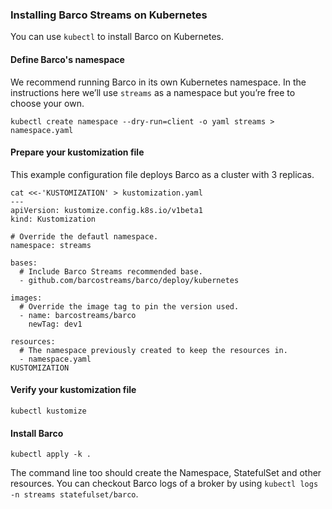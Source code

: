 ### Installing Barco Streams on Kubernetes

You can use `kubectl` to install Barco on Kubernetes.

#### Define Barco's namespace

We recommend running Barco in its own Kubernetes namespace. In the instructions here we’ll use `streams` as a namespace
but you’re free to choose your own.

```shell
kubectl create namespace --dry-run=client -o yaml streams > namespace.yaml
```

#### Prepare your kustomization file

This example configuration file deploys Barco as a cluster with 3 replicas.

```shell
cat <<-'KUSTOMIZATION' > kustomization.yaml
---
apiVersion: kustomize.config.k8s.io/v1beta1
kind: Kustomization

# Override the defautl namespace.
namespace: streams

bases:
  # Include Barco Streams recommended base.
  - github.com/barcostreams/barco/deploy/kubernetes

images:
  # Override the image tag to pin the version used.
  - name: barcostreams/barco
    newTag: dev1

resources:
  # The namespace previously created to keep the resources in.
  - namespace.yaml
KUSTOMIZATION
```

#### Verify your kustomization file

```shell
kubectl kustomize
```

#### Install Barco

```shell
kubectl apply -k .
```

The command line too should create the Namespace, StatefulSet and other resources. You can checkout Barco logs of a
broker by using `kubectl logs -n streams statefulset/barco`.
